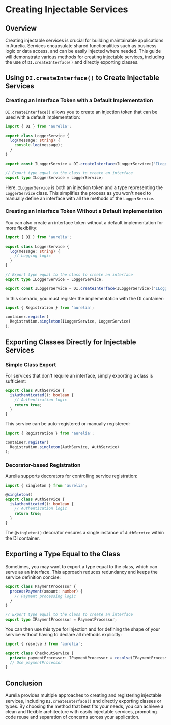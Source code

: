 # Creating Injectable Services

## Overview

Creating injectable services is crucial for building maintainable applications in Aurelia. Services encapsulate shared functionalities such as business logic or data access, and can be easily injected where needed. This guide will demonstrate various methods for creating injectable services, including the use of `DI.createInterface()` and directly exporting classes.

## Using `DI.createInterface()` to Create Injectable Services

### Creating an Interface Token with a Default Implementation

`DI.createInterface()` allows you to create an injection token that can be used with a default implementation:

```typescript
import { DI } from 'aurelia';

export class LoggerService {
  log(message: string) {
    console.log(message);
  }
}

export const ILoggerService = DI.createInterface<ILoggerService>('ILoggerService', x => x.singleton(LoggerService));

// Export type equal to the class to create an interface
export type ILoggerService = LoggerService;
```

Here, `ILoggerService` is both an injection token and a type representing the `LoggerService` class. This simplifies the process as you won't need to manually define an interface with all the methods of the `LoggerService`.

### Creating an Interface Token Without a Default Implementation

You can also create an interface token without a default implementation for more flexibility:

```typescript
import { DI } from 'aurelia';

export class LoggerService {
  log(message: string) {
    // Logging logic
  }
}

// Export type equal to the class to create an interface
export type ILoggerService = LoggerService;

export const ILoggerService = DI.createInterface<ILoggerService>('ILoggerService');
```

In this scenario, you must register the implementation with the DI container:

```typescript
import { Registration } from 'aurelia';

container.register(
  Registration.singleton(ILoggerService, LoggerService)
);
```

## Exporting Classes Directly for Injectable Services

### Simple Class Export

For services that don't require an interface, simply exporting a class is sufficient:

```typescript
export class AuthService {
  isAuthenticated(): boolean {
    // Authentication logic
    return true;
  }
}
```

This service can be auto-registered or manually registered:

```typescript
import { Registration } from 'aurelia';

container.register(
  Registration.singleton(AuthService, AuthService)
);
```

### Decorator-based Registration

Aurelia supports decorators for controlling service registration:

```typescript
import { singleton } from 'aurelia';

@singleton()
export class AuthService {
  isAuthenticated(): boolean {
    // Authentication logic
    return true;
  }
}
```

The `@singleton()` decorator ensures a single instance of `AuthService` within the DI container.

## Exporting a Type Equal to the Class

Sometimes, you may want to export a type equal to the class, which can serve as an interface. This approach reduces redundancy and keeps the service definition concise:

```typescript
export class PaymentProcessor {
  processPayment(amount: number) {
    // Payment processing logic
  }
}

// Export type equal to the class to create an interface
export type IPaymentProcessor = PaymentProcessor;
```

You can then use this type for injection and for defining the shape of your service without having to declare all methods explicitly:

```typescript
import { resolve } from 'aurelia';

export class CheckoutService {
  private paymentProcessor: IPaymentProcessor = resolve(IPaymentProcessor);
  // Use paymentProcessor
}
```

## Conclusion

Aurelia provides multiple approaches to creating and registering injectable services, including `DI.createInterface()` and directly exporting classes or types. By choosing the method that best fits your needs, you can achieve a clean and flexible architecture with easily injectable services, promoting code reuse and separation of concerns across your application.
